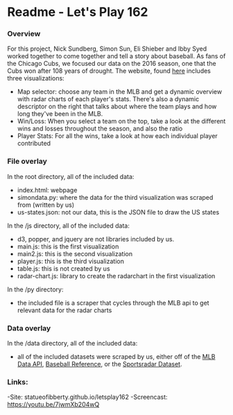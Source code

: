 # Readme - Let's Play 162

### Overview

For this project, Nick Sundberg, Simon Sun, Eli Shieber and Ibby Syed worked together to come together and tell a story about baseball. As fans of the Chicago Cubs, we focused our data on the 2016 season, one that the Cubs won after 108 years of drought. The website, found [here](statueofibberty.github.io/letsplay162) includes three visualizations: 
 
 - Map selector: choose any team in the MLB and get a dynamic overview with radar charts of each player's stats. There's also a dynamic descriptor on the right that talks about where the team plays and how long they've been in the MLB.
 - Win/Loss: When you select a team on the top, take a look at the different wins and losses throughout the season, and also the ratio
 - Player Stats: For all the wins, take a look at how each individual player contributed
 
### File overlay
In the root directory, all of the included data:

- index.html: webpage
- simondata.py: where the data for the third visualization was scraped from (written by us)
- us-states.json: not our data, this is the JSON file to draw the US states

In the /js directory, all of the included data:

- d3, popper, and jquery are not libraries included by us. 
- main.js: this is the first visualization
- main2.js: this is the second visualization
- player.js: this is the third visualization
- table.js: this is not created by us
- radar-chart.js: library to create the radarchart in the first visualization

In the /py directory: 

- the included file is a scraper that cycles through the MLB api to get relevant data for the radar charts

### Data overlay

In the /data directory, all of the included data:

- all of the included datasets were scraped by us, either off of the [MLB Data API](https://appac.github.io/mlb-data-api-docs/#team-data-list-teams-get), [Baseball Reference](baseballreference.com), or the [Sportsradar Dataset](https://www.kaggle.com/sportradar/baseball).

### Links: 

-Site: statueofibberty.github.io/letsplay162
-Screencast: https://youtu.be/7jwmXb204wQ






